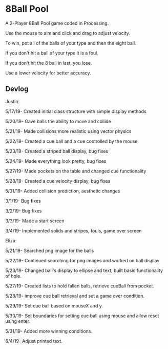 # 8Ball Pool

A 2-Player 8Ball Pool game coded in Processing.

Use the mouse to aim and click and drag to adjust velocity.

To win, pot all of the balls of your type and then the eight ball.

If you don't hit a ball of your type it is a foul.

If you don't hit the 8 ball in last, you lose.

Use a lower velocity for better accuracy.

Devlog
------
Justin:

5/17/19- Created initial class structure with simple display methods

5/20/19- Gave balls the ability to move and collide

5/21/19- Made collisions more realistic using vector physics

5/22/19- Created a cue ball and a cue controlled by the mouse

5/23/19- Created a striped ball display, bug fixes

5/24/19- Made everything look pretty, bug fixes

5/27/19- Made pockets on the table and changed cue functionality

5/28/19- Created a cue velocity display, bug fixes

5/31/19- Added collision prediction, aesthetic changes

3/1/19- Bug fixes

3/2/19- Bug fixes

3/3/19- Made a start screen

3/4/19- Implemented solids and stripes, fouls, game over screen

Eliza:

5/21/19- Searched png image for the balls

5/22/19- Continued searching for png images and worked on ball display

5/23/19- Changed ball's display to ellipse and text, built basic functionality of hole.

5/27/19- Created lists to hold fallen balls, retrieve cueBall from pocket.

5/28/19- improve cue ball retrieval and set a game over condition.

5/29/19- Set cue ball based on mouseX and y.

5/30/19- Set boundaries for setting cue ball using mouse and allow reset using enter.

5/31/19- Added more winning conditions.

6/4/19- Adjust printed text.
